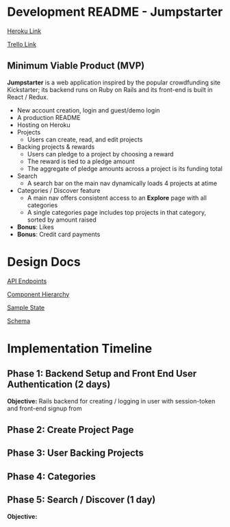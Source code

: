 # Development README - Jumpstarter

[Heroku Link](#)

[Trello Link](https://trello.com/b/BY6229t7/jumpstarter)

## Minimum Viable Product (MVP)

**Jumpstarter** is a web application inspired by the popular crowdfunding
site Kickstarter; its backend runs on Ruby on Rails and its front-end
is built in React / Redux.

- New account creation, login and guest/demo login
- A production README
- Hosting on Heroku
- Projects
  - Users can create, read, and edit projects
- Backing projects & rewards
  - Users can pledge to a project by choosing a reward
  - The reward is tied to a pledge amount
  - The aggregate of pledge amounts across a project is its funding total
- Search
  - A search bar on the main nav dynamically loads 4 projects at  atime
- Categories / Discover feature
  - A main nav offers consistent access to an **Explore** page with all categories
  - A single categories page includes top projects in that category, sorted by amount raised
- **Bonus**: Likes
- **Bonus**: Credit card payments

# Design Docs

[API Endpoints](./api-endpoints.md)

[Component Hierarchy](./component-hierarchy.md)

[Sample State](./sample-state.md)

[Schema](./schema.md)

# Implementation Timeline

## Phase 1: Backend Setup and Front End User Authentication (2 days)
**Objective:** Rails backend for creating / logging in user
with session-token and front-end signup from

## Phase 2: Create Project Page

## Phase 3: User Backing Projects

## Phase 4: Categories

## Phase 5: Search / Discover (1 day)
**Objective:**
